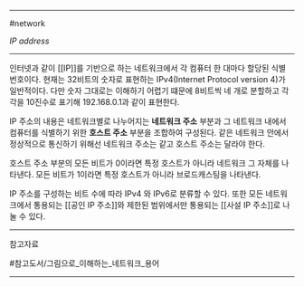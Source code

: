 
---

#network 

*IP address*

---

인터넷과 같이 [[IP]]를 기반으로 하는 네트워크에서 각 컴퓨터 한 대마다 할당된 식별 번호이다. 현재는 32비트의 숫자로 표현하는 IPv4(Internet Protocol version 4)가 일반적이다. 다만 숫자 그대로는 이해하기 어렵기 떄문에 8비트씩 네 개로 분할하고 각각을 10진수로 표기해 192.168.0.1과 같이 표현한다.

IP 주소의 내용은 네트워크별로 나누어지는 **네트워크 주소** 부분과 그 네트워크 내에서 컴퓨터를 식별하기 위한 **호스트 주소** 부분을 조합하여 구성된다. 같은 네트워크 안에서 정상적으로 통신하기 위해선 네트워크 주소는 같고 호스트 주소는 달라야 한다.

호스트 주소 부분의 모든 비트가 0이라면 특정 호스트가 아니라 네트워크 그 자체를 나타낸다.
모든 비트가 1이라면 특정 호스트가 아니라 브로드캐스팅을 나타낸다.

IP 주소를 구성하는 비트 수에 따라 IPv4 와 IPv6로 분류할 수 있다.
또한 모든 네트워크에서 통용되는 [[공인 IP 주소]]와 제한된 범위에서만 통용되는 [[사설 IP 주소]]로 나눌 수 있다.

---

참고자료

#참고도서/그림으로_이해하는_네트워크_용어

---